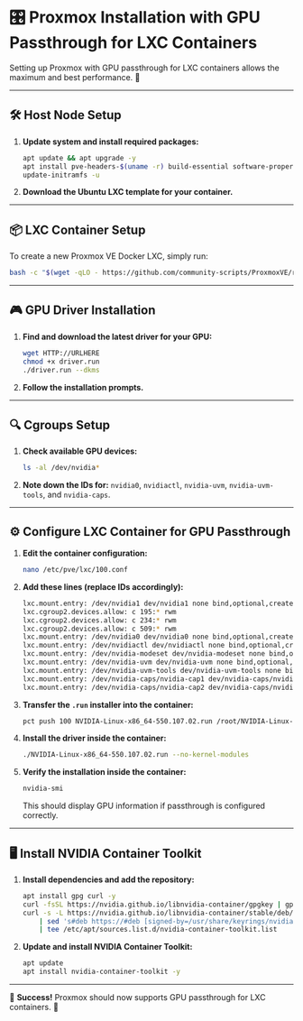 # 🎛️ Proxmox Installation with GPU Passthrough for LXC Containers

Setting up Proxmox with GPU passthrough for LXC containers allows the maximum and best performance. 🚀

---

## 🛠️ Host Node Setup

1. **Update system and install required packages:**
    ```bash
    apt update && apt upgrade -y
    apt install pve-headers-$(uname -r) build-essential software-properties-common make nvtop htop -y
    update-initramfs -u
    ```
2. **Download the Ubuntu LXC template for your container.**

---

## 📦 LXC Container Setup

To create a new Proxmox VE Docker LXC, simply run:
```bash
bash -c "$(wget -qLO - https://github.com/community-scripts/ProxmoxVE/raw/main/ct/docker.sh)"
```

---

## 🎮 GPU Driver Installation

1. **Find and download the latest driver for your GPU:**
    ```bash
    wget HTTP://URLHERE
    chmod +x driver.run
    ./driver.run --dkms
    ```
2. **Follow the installation prompts.**

---

## 🔍 Cgroups Setup

1. **Check available GPU devices:**
    ```bash
    ls -al /dev/nvidia*
    ```
2. **Note down the IDs for:** `nvidia0`, `nvidiactl`, `nvidia-uvm`, `nvidia-uvm-tools`, and `nvidia-caps`.

---

## ⚙️ Configure LXC Container for GPU Passthrough

1. **Edit the container configuration:**
    ```bash
    nano /etc/pve/lxc/100.conf
    ```
2. **Add these lines (replace IDs accordingly):**
    ```bash
    lxc.mount.entry: /dev/nvidia1 dev/nvidia1 none bind,optional,create=file
    lxc.cgroup2.devices.allow: c 195:* rwm
    lxc.cgroup2.devices.allow: c 234:* rwm
    lxc.cgroup2.devices.allow: c 509:* rwm
    lxc.mount.entry: /dev/nvidia0 dev/nvidia0 none bind,optional,create=file
    lxc.mount.entry: /dev/nvidiactl dev/nvidiactl none bind,optional,create=file
    lxc.mount.entry: /dev/nvidia-modeset dev/nvidia-modeset none bind,optional,create=file
    lxc.mount.entry: /dev/nvidia-uvm dev/nvidia-uvm none bind,optional,create=file
    lxc.mount.entry: /dev/nvidia-uvm-tools dev/nvidia-uvm-tools none bind,optional,create=file
    lxc.mount.entry: /dev/nvidia-caps/nvidia-cap1 dev/nvidia-caps/nvidia-cap1 none bind,optional,create=file
    lxc.mount.entry: /dev/nvidia-caps/nvidia-cap2 dev/nvidia-caps/nvidia-cap2 none bind,optional,create=file
    ```
3. **Transfer the `.run` installer into the container:**
    ```bash
    pct push 100 NVIDIA-Linux-x86_64-550.107.02.run /root/NVIDIA-Linux-x86_64-550.107.02.run
    ```
4. **Install the driver inside the container:**
    ```bash
    ./NVIDIA-Linux-x86_64-550.107.02.run --no-kernel-modules
    ```
5. **Verify the installation inside the container:**
    ```bash
    nvidia-smi
    ```
    This should display GPU information if passthrough is configured correctly.

---

## 🖥️ Install NVIDIA Container Toolkit

1. **Install dependencies and add the repository:**
    ```bash
    apt install gpg curl -y
    curl -fsSL https://nvidia.github.io/libnvidia-container/gpgkey | gpg --dearmor -o /usr/share/keyrings/nvidia-container-toolkit-keyring.gpg
    curl -s -L https://nvidia.github.io/libnvidia-container/stable/deb/nvidia-container-toolkit.list \
        | sed 's#deb https://#deb [signed-by=/usr/share/keyrings/nvidia-container-toolkit-keyring.gpg] https://#g' \
        | tee /etc/apt/sources.list.d/nvidia-container-toolkit.list
    ```
2. **Update and install NVIDIA Container Toolkit:**
    ```bash
    apt update
    apt install nvidia-container-toolkit -y
    ```

---

🎉 **Success!** Proxmox should now supports GPU passthrough for LXC containers. 🚀
